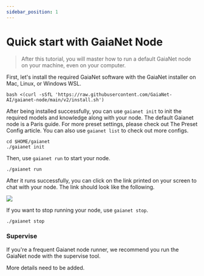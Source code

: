 ```yaml
---
sidebar_position: 1
---
```


# Quick start with GaiaNet Node


> After this tutorial, you will master how to run a default GaiaNet node on your machine, even on your computer.

First, let's install the required GaiaNet software with the GaiaNet installer on Mac, Linux, or Windows WSL.


```
bash <(curl -sSfL 'https://raw.githubusercontent.com/GaiaNet-AI/gaianet-node/main/v2/install.sh')
```

After being installed successfully, you can use `gaianet init` to init the required models and knowledge along with your node. The default Gaianet node is a Paris guide. For more preset settings, please check out The Preset Config article. You can also use `gaianet list` to check out more configs.
 
```
cd $HOME/gaianet
./gaianet init
```

Then, use `gaianet run` to start your node.

```
./gaianet run
```

After it runs successfully, you can click on the link printed on your screen to chat with your node. The link should look like the following.


![](https://github.com/GaiaNet-AI/docs/assets/45785633/f25cdfa7-5c95-46f9-b1de-a5d7145ae848)

If you want to stop running your node, use `gaianet stop`.

```
./gaianet stop
```

### Supervise

If you're a frequent Gaianet node runner, we recommend you run the GaiaNet node with the supervise tool.

More details need to be added.



